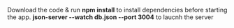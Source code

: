 

Download the code & run **npm install** to install dependencies before starting the app.
**json-server --watch db.json --port 3004** to laucnh the server
